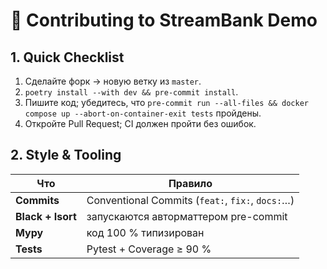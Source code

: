 # 🤝 Contributing to StreamBank Demo

## 1. Quick Checklist

1. Сделайте форк → новую ветку из `master`.
2. `poetry install --with dev && pre-commit install`.
3. Пишите код; убедитесь, что `pre-commit run --all-files && docker compose up --abort-on-container-exit tests` пройдены.
4. Откройте Pull Request; CI должен пройти без ошибок.

## 2. Style & Tooling

| Что               | Правило                                          |
|-------------------|--------------------------------------------------|
| **Commits**       | Conventional Commits (`feat:`, `fix:`, `docs:`…) |
| **Black + Isort** | запускаются авторматтером pre-commit             |
| **Mypy**          | код 100 % типизирован                            |
| **Tests**         | Pytest + Coverage ≥ 90 %                         |
